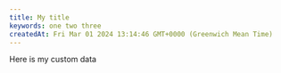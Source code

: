 ```yaml
---
title: My title
keywords: one two three 
createdAt: Fri Mar 01 2024 13:14:46 GMT+0000 (Greenwich Mean Time)
---
```



Here is my custom data
